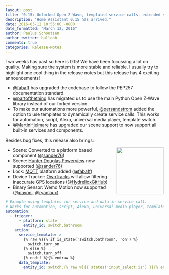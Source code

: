 ```yaml
---
layout: post
title: "0.15: Unforked Open Z-Wave, templated service calls, extended scene support and PEP257 compliance."
description: "Home Assistant 0.15 has arrived."
date: 2016-03-12 10:55:00 -0800
date_formatted: "March 12, 2016"
author: Paulus Schoutsen
author_twitter: balloob
comments: true
categories: Release-Notes
---
```


Two weeks has past so here is 0.15! We have been focussing a lot on quality. Making sure the system is more stable and reliable. I usually try to highlight one cool thing in the release notes but this release has 4 exciting announcements!

 - [@fabaff] has upgraded the codebase to follow the PEP257 documentation standard.
 - [@partofthething] has migrated us to use the main Python Open Z-Wave library instead of our forked version.
 - To make our automations more powerful, [@persandstrom] added the option to use templates to dynamically create service calls. This works for automation, script, Alexa, universal media player, template switch.
 - [@MartinHjelmare] has upgraded our scene support to now support all built-in services and components.

Besides bug fixes, this release also brings:

<img src='/images/supported_brands/hunter-douglas-powerview.png' style='clear: right; margin-left: 5px; border:none; box-shadow: none; float: right; margin-bottom: 16px;' width='150' />

 - Scene: Converted to a platform based component ([@sander76])
 - Scene: [Hunter Douglas Powerview] now supported ([@sander76])
 - Lock: [MQTT] platform added ([@fabaff])
 - Device Tracker: [OwnTracks] will allow filtering inaccurate GPS locations ([@HydrelioxGitHub])
 - Binary Sensor: Wemo Motion now supported ([@pavoni], [@ryanlaux])

```yaml
# Example using templates for service and data in service call.
# Works for automation, script, Alexa, universal media player, template switch.
automation:
  - trigger:
      - platform: state
        entity_id: switch.bathroom
    action:
      service_template: >
        {% raw %}{% if is_state('switch.bathroom', 'on') %}
          switch.turn_on
        {% else %}
          switch.turn_off
        {% endif %}{% endraw %}
      data_template:
        entity_id: switch.{% raw %}{{ states('input_select.is') }}{% endraw %}
```

[Hunter Douglas Powerview]: /components/scene.hunterdouglas_powerview/
[MQTT]: /components/lock.mqtt/
[OwnTracks]: /components/device_tracker.owntracks/
[Wemo Motion]: /components/binary_sensor.wemo/
[@fabaff]: https://github.com/fabaff
[@partofthething]: https://github.com/partofthething
[@persandstrom]: https://github.com/persandstrom
[@fabaff]: https://github.com/fabaff
[@persandstrom]: https://github.com/persandstrom
[@PartOfTheThing]: https://github.com/PartOfTheThing
[@sander76]: https://github.com/sander76
[@sander76]: https://github.com/sander76
[@fabaff]: https://github.com/fabaff
[@HydrelioxGitHub]: https://github.com/HydrelioxGitHub
[@MartinHjelmare]: https://github.com/MartinHjelmare
[@pavoni]: https://github.com/pavoni
[@ryanlaux]: https://github.com/ryanlaux
